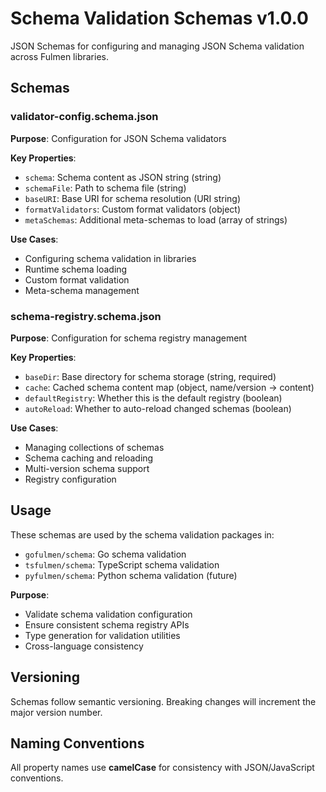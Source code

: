 # Schema Validation Schemas v1.0.0

JSON Schemas for configuring and managing JSON Schema validation across Fulmen libraries.

## Schemas

### validator-config.schema.json

**Purpose**: Configuration for JSON Schema validators

**Key Properties**:

- `schema`: Schema content as JSON string (string)
- `schemaFile`: Path to schema file (string)
- `baseURI`: Base URI for schema resolution (URI string)
- `formatValidators`: Custom format validators (object)
- `metaSchemas`: Additional meta-schemas to load (array of strings)

**Use Cases**:

- Configuring schema validation in libraries
- Runtime schema loading
- Custom format validation
- Meta-schema management

### schema-registry.schema.json

**Purpose**: Configuration for schema registry management

**Key Properties**:

- `baseDir`: Base directory for schema storage (string, required)
- `cache`: Cached schema content map (object, name/version → content)
- `defaultRegistry`: Whether this is the default registry (boolean)
- `autoReload`: Whether to auto-reload changed schemas (boolean)

**Use Cases**:

- Managing collections of schemas
- Schema caching and reloading
- Multi-version schema support
- Registry configuration

## Usage

These schemas are used by the schema validation packages in:

- `gofulmen/schema`: Go schema validation
- `tsfulmen/schema`: TypeScript schema validation
- `pyfulmen/schema`: Python schema validation (future)

**Purpose**:

- Validate schema validation configuration
- Ensure consistent schema registry APIs
- Type generation for validation utilities
- Cross-language consistency

## Versioning

Schemas follow semantic versioning. Breaking changes will increment the major version number.

## Naming Conventions

All property names use **camelCase** for consistency with JSON/JavaScript conventions.
